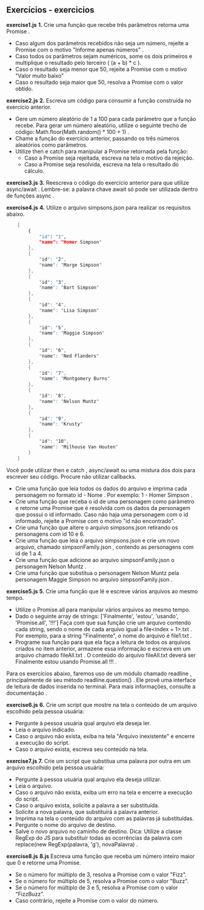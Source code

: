 ## Exercícios - exercicios

**exercise1.js**
**1.** Crie uma função que recebe três parâmetros retorna uma Promise .
* Caso algum dos parâmetros recebidos não seja um número, rejeite a Promise com o motivo "Informe apenas números" .
* Caso todos os parâmetros sejam numéricos, some os dois primeiros e multiplique o resultado pelo terceiro ( (a + b) * c ).
* Caso o resultado seja menor que 50, rejeite a Promise com o motivo "Valor muito baixo"
* Caso o resultado seja maior que 50, resolva a Promise com o valor obtido.

**exercise2.js**
**2.** Escreva um código para consumir a função construída no exercício anterior.
* Gere um número aleatório de 1 a 100 para cada parâmetro que a função recebe. Para gerar um número aleatório, utilize o seguinte trecho de código: Math.floor(Math.random() * 100 + 1) .
* Chame a função do exercício anterior, passando os três números aleatórios como parâmetros.
* Utilize then e catch para manipular a Promise retornada pela função:
    * Caso a Promise seja rejeitada, escreva na tela o motivo da rejeição.
    * Caso a Promise seja resolvida, escreva na tela o resultado do cálculo.

**exercise3.js**
**3.** Reescreva o código do exercício anterior para que utilize async/await .
Lembre-se: a palavra chave await só pode ser utilizada dentro de funções async .

**exercise4.js**
**4.** Utilize o arquivo simpsons.json para realizar os requisitos abaixo.
```sh
    [
        {
            "id": "1",
            "name": "Homer Simpson"
        },
        {
            "id": "2",
            "name": "Marge Simpson"
        },
        {
            "id": "3",
            "name": "Bart Simpson"
        },
        {
            "id": "4",
            "name": "Lisa Simpson"
        },
        {
            "id": "5",
            "name": "Maggie Simpson"
        },
        {
            "id": "6",
            "name": "Ned Flanders"
        },
        {
            "id": "7",
            "name": "Montgomery Burns"
        },
        {
            "id": "8",
            "name": "Nelson Muntz"
        },
        {
            "id": "9",
            "name": "Krusty"
        },
        {
            "id": "10",
            "name": "Milhouse Van Houten"
        }
    ]
```
Você pode utilizar then e catch , async/await ou uma mistura dos dois para escrever seu código. Procure não utilizar callbacks.
* Crie uma função que leia todos os dados do arquivo e imprima cada personagem no formato id - Nome . Por exemplo: 1 - Homer Simpson .
* Crie uma função que receba o id de uma personagem como parâmetro e retorne uma Promise que é resolvida com os dados da personagem que possui o id informado. Caso não haja uma personagem com o id informado, rejeite a Promise com o motivo "id não encontrado".
* Crie uma função que altere o arquivo simpsons.json retirando os personagens com id 10 e 6.
* Crie uma função que leia o arquivo simpsons.json e crie um novo arquivo, chamado simpsonFamily.json , contendo as personagens com id de 1 a 4.
* Crie uma função que adicione ao arquivo simpsonFamily.json o personagem Nelson Muntz .
* Crie uma função que substitua o personagem Nelson Muntz pela personagem Maggie Simpson no arquivo simpsonFamily.json .

**exercise5.js**
**5.** Crie uma função que lê e escreve vários arquivos ao mesmo tempo.
* Utilize o Promise.all para manipular vários arquivos ao mesmo tempo.
* Dado o seguinte array de strings: ['Finalmente', 'estou', 'usando', 'Promise.all', '!!!'] Faça com que sua função crie um arquivo contendo cada string, sendo o nome de cada arquivo igual a file<index + 1>.txt . Por exemplo, para a string "Finalmente", o nome do arquivo é file1.txt .
* Programe sua função para que ela faça a leitura de todos os arquivos criados no item anterior, armazene essa informação e escreva em um arquivo chamado fileAll.txt .
O conteúdo do arquivo fileAll.txt deverá ser Finalmente estou usando Promise.all !!! .

Para os exercícios abaixo, faremos uso de um módulo chamado readline , principalmente de seu método readline.question() . Ele provê uma interface de leitura de dados inserida no terminal. Para mais informações, consulte a documentação .

**exercise6.js**
**6.** Crie um script que mostre na tela o conteúdo de um arquivo escolhido pela pessoa usuária:
* Pergunte à pessoa usuária qual arquivo ela deseja ler.
* Leia o arquivo indicado.
* Caso o arquivo não exista, exiba na tela "Arquivo inexistente" e encerre a execução do script.
* Caso o arquivo exista, escreva seu conteúdo na tela.

**exercise7.js**
**7.** Crie um script que substitua uma palavra por outra em um arquivo escolhido pela pessoa usuária:
* Pergunte à pessoa usuária qual arquivo ela deseja utilizar.
* Leia o arquivo.
* Caso o arquivo não exista, exiba um erro na tela e encerre a execução do script.
* Caso o arquivo exista, solicite a palavra a ser substituída.
* Solicite a nova palavra, que substituirá a palavra anterior.
* Imprima na tela o conteúdo do arquivo com as palavras já substituídas.
* Pergunte o nome do arquivo de destino.
* Salve o novo arquivo no caminho de destino.
Dica: Utilize a classe RegExp do JS para substituir todas as ocorrências da palavra com replace(new RegExp(palavra, 'g'), novaPalavra) .

**exercise8.js**
**8.js** Escreva uma função que receba um número inteiro maior que 0 e retorne uma Promise.
* Se o número for múltiplo de 3, resolva a Promise com o valor "Fizz".
* Se o número for múltiplo de 5, resolva a Promise com o valor "Buzz".
* Se o número for múltiplo de 3 e 5, resolva a Promise com o valor "FizzBuzz".
* Caso contrário, rejeite a Promise com o valor do número.